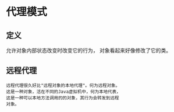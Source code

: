 # 代理模式
## 定义
   允许对象内部状态改变时改变它的行为，
   对象看起来好像修改了它的类。

## 远程代理
    远程代理很久好比"远程对象的本地代理"。何为远程对象。
    这是一种对象，活在不同的Java虚拟机中，何为本地代表，
    这是一种可以本地方法调用的的对象，其行为会转发到远程
    对象。